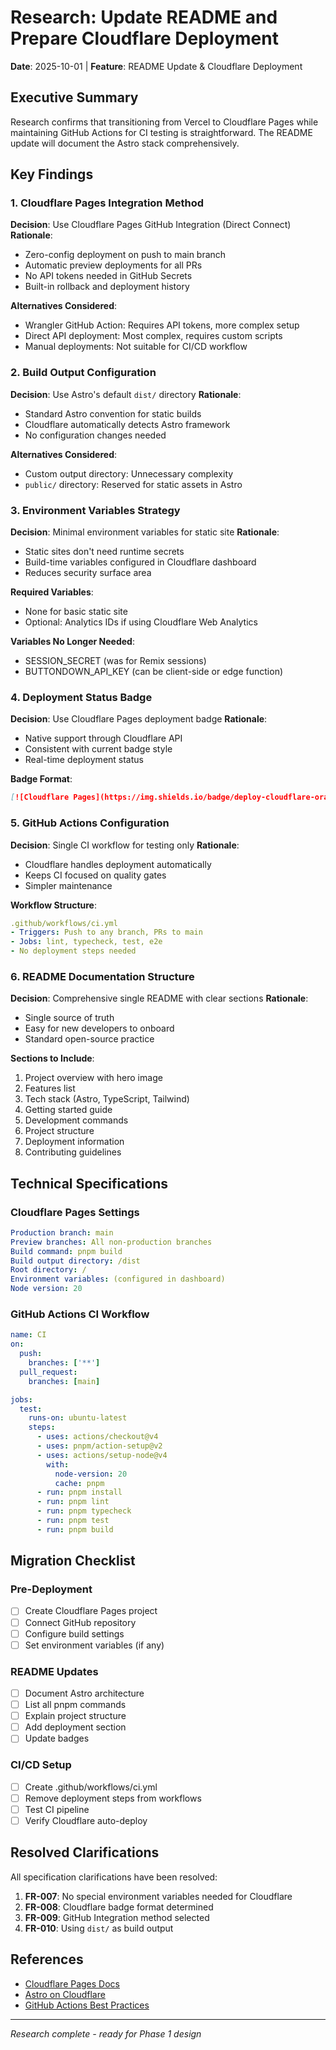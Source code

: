 # Research: Update README and Prepare Cloudflare Deployment

**Date**: 2025-10-01 | **Feature**: README Update & Cloudflare Deployment

## Executive Summary

Research confirms that transitioning from Vercel to Cloudflare Pages while
maintaining GitHub Actions for CI testing is straightforward. The README update
will document the Astro stack comprehensively.

## Key Findings

### 1. Cloudflare Pages Integration Method

**Decision**: Use Cloudflare Pages GitHub Integration (Direct Connect)
**Rationale**:

- Zero-config deployment on push to main branch
- Automatic preview deployments for all PRs
- No API tokens needed in GitHub Secrets
- Built-in rollback and deployment history

**Alternatives Considered**:

- Wrangler GitHub Action: Requires API tokens, more complex setup
- Direct API deployment: Most complex, requires custom scripts
- Manual deployments: Not suitable for CI/CD workflow

### 2. Build Output Configuration

**Decision**: Use Astro's default `dist/` directory **Rationale**:

- Standard Astro convention for static builds
- Cloudflare automatically detects Astro framework
- No configuration changes needed

**Alternatives Considered**:

- Custom output directory: Unnecessary complexity
- `public/` directory: Reserved for static assets in Astro

### 3. Environment Variables Strategy

**Decision**: Minimal environment variables for static site **Rationale**:

- Static sites don't need runtime secrets
- Build-time variables configured in Cloudflare dashboard
- Reduces security surface area

**Required Variables**:

- None for basic static site
- Optional: Analytics IDs if using Cloudflare Web Analytics

**Variables No Longer Needed**:

- SESSION_SECRET (was for Remix sessions)
- BUTTONDOWN_API_KEY (can be client-side or edge function)

### 4. Deployment Status Badge

**Decision**: Use Cloudflare Pages deployment badge **Rationale**:

- Native support through Cloudflare API
- Consistent with current badge style
- Real-time deployment status

**Badge Format**:

```markdown
[![Cloudflare Pages](https://img.shields.io/badge/deploy-cloudflare-orange)](https://bc-com.pages.dev)
```

### 5. GitHub Actions Configuration

**Decision**: Single CI workflow for testing only **Rationale**:

- Cloudflare handles deployment automatically
- Keeps CI focused on quality gates
- Simpler maintenance

**Workflow Structure**:

```yaml
.github/workflows/ci.yml
- Triggers: Push to any branch, PRs to main
- Jobs: lint, typecheck, test, e2e
- No deployment steps needed
```

### 6. README Documentation Structure

**Decision**: Comprehensive single README with clear sections **Rationale**:

- Single source of truth
- Easy for new developers to onboard
- Standard open-source practice

**Sections to Include**:

1. Project overview with hero image
2. Features list
3. Tech stack (Astro, TypeScript, Tailwind)
4. Getting started guide
5. Development commands
6. Project structure
7. Deployment information
8. Contributing guidelines

## Technical Specifications

### Cloudflare Pages Settings

```yaml
Production branch: main
Preview branches: All non-production branches
Build command: pnpm build
Build output directory: /dist
Root directory: /
Environment variables: (configured in dashboard)
Node version: 20
```

### GitHub Actions CI Workflow

```yaml
name: CI
on:
  push:
    branches: ['**']
  pull_request:
    branches: [main]

jobs:
  test:
    runs-on: ubuntu-latest
    steps:
      - uses: actions/checkout@v4
      - uses: pnpm/action-setup@v2
      - uses: actions/setup-node@v4
        with:
          node-version: 20
          cache: pnpm
      - run: pnpm install
      - run: pnpm lint
      - run: pnpm typecheck
      - run: pnpm test
      - run: pnpm build
```

## Migration Checklist

### Pre-Deployment

- [ ] Create Cloudflare Pages project
- [ ] Connect GitHub repository
- [ ] Configure build settings
- [ ] Set environment variables (if any)

### README Updates

- [ ] Document Astro architecture
- [ ] List all pnpm commands
- [ ] Explain project structure
- [ ] Add deployment section
- [ ] Update badges

### CI/CD Setup

- [ ] Create .github/workflows/ci.yml
- [ ] Remove deployment steps from workflows
- [ ] Test CI pipeline
- [ ] Verify Cloudflare auto-deploy

## Resolved Clarifications

All specification clarifications have been resolved:

1. **FR-007**: No special environment variables needed for Cloudflare
2. **FR-008**: Cloudflare badge format determined
3. **FR-009**: GitHub Integration method selected
4. **FR-010**: Using `dist/` as build output

## References

- [Cloudflare Pages Docs](https://developers.cloudflare.com/pages)
- [Astro on Cloudflare](https://docs.astro.build/en/guides/deploy/cloudflare/)
- [GitHub Actions Best Practices](https://docs.github.com/en/actions/guides)

---

_Research complete - ready for Phase 1 design_
